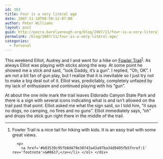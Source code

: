 ```yaml
---
id: 303
title: Four is a very literal age
date: 2007-11-10T00:59:12-07:00
author: Peter Williams
layout: post
guid: http://pezra.barelyenough.org/blog/2007/11/four-is-a-very-literal-age/
permalink: /blog/2007/11/four-is-a-very-literal-age/
categories:
  - Personal
---
```

This weekend Elliot, Audrey and I and went for a hike on [Fowler Trail](http://parks.state.co.us/Parks/EldoradoCanyon/Trails/)<sup id='b83539c95fb8d479e30743a43a97ba34d0495fb5fnref:1'><a href='#b83539c95fb8d479e30743a43a97ba34d0495fb5fn:1' rel='footnote'>1</a></sup>. As always Elliot was playing with sticks along the way. At some point he showed me a stick and said, &#8220;look Daddy, it&#8217;s a gun&#8221;. I replied, &#8220;Oh, OK&#8221;. I am not a bit fan of gun play, but I realize that it is inevitable so I just try not to make a big deal out of it. Elliot was, predictably, completely unfazed by my lack of enthusiasm and continued playing with his &#8220;gun&#8221;.

At about the one mile mark the trail leaves Eldorado Canyon State Park and there is a sign with several icons indicating what is and isn&#8217;t allowed on the trail past that point. Elliot asked me what the sign said, so I told him, &#8220;it says no dogs, no camping, no fires and no guns&#8221;. Elliot immediately says, &#8220;oh&#8221; and drops the stick gun right there in the middle of the trail.

<div class='footnotes'>
  <hr />
  
  <ol>
    <li id='b83539c95fb8d479e30743a43a97ba34d0495fb5fn:1'>
      <p>
        Fowler Trail is a nice tail for hiking with kids. It is an easy trail with some great views.
      </p>
      
      <p>
        <a href='#b83539c95fb8d479e30743a43a97ba34d0495fb5fnref:1' rev='footnote'>&#8617;</a></li> </ol> </div>